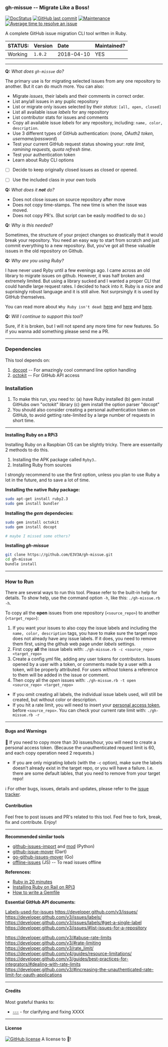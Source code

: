 ### gh-missue -- Migrate Like a Boss!

[![DocStatus](https://inch-ci.org/github/E3V3A/gh-missue.svg?branch=master)](https://inch-ci.org/github/E3V3A/gh-missue)
[![GitHub last commit](https://img.shields.io/github/last-commit/E3V3A/gh-missue.svg)](https://github.com/E3V3A/gh-missue)
[![Maintenance](https://img.shields.io/badge/Maintained%3F-yes-green.svg)](https://GitHub.com/E3V3A/gh-missue/graphs/commit-activity)
[![Average time to resolve an issue](http://isitmaintained.com/badge/resolution/E3V3A/gh-missue.svg)](http://isitmaintained.com//project/E3V3A/gh-missue "Average time to resolve an issue")


A complete GitHub issue migration CLI tool written in Ruby.


| STATUS: | Version | Date | Maintained? |
|:------- |:------- |:---- |:----------- |
| Working | `1.0.2` | 2018-04-10 | YES |

---

**Q:** *What does `gh-missue` do?*

The primary use is for migrating selected issues from any one repository to another.
But it can do much more. You can also:

- Migrate *issues*, their labels and their comments in correct order.
- List any/all issues in any puplic repository
- List or migrate only issues selected by their *status*: `[all, open, closed]`
- List all available issue *labels* for any repository
- List contributor stats for issues and comments
- Copy all available issue *labels* for any repository, including: `name, color, description`.
- Use 3 different types of GitHub authentication: (*none, OAuth2 token, username/password*)
- Test your current GitHub request status showing your: *rate limit, ramining requests, quota refresh time*.
- Test your authentication token
- Learn about Ruby CLI options
- [ ] Decide to keep originally closed issues as closed or opened.
- [ ] Use the included class in your own tools


**Q:** *What does it **not** do?*

- Does not close issues on source repository after move
- Does not copy time-stamps. The new time is when the issue was moved.
- Does not copy PR's. (But script can be easily modified to do so.)

**Q:** *Why is this needed?*

Sometimes, the structure of your project changes so drastically that it would break your repository.
You need an easy way to start from scratch and just commit everything to a new repository.
But, you've got all these valuable issues in the old repository on Github.


**Q:** *Why are you using Ruby?*

I have never used Ryby until a few evenings ago. I came across an old library to migrate issues on github.
However, it was half broken and extremely limited. But using a library sucked and I wanted a proper CLI
that could handle large request rates. I decided to hack into it. Ruby is a nice and suprisingly robust
language and it is still alive. Not surprsingly it is used by GitHub themselves.

You can read more about `Why Ruby isn't dead`: [here](https://www.engineyard.com/blog/ruby-still-isnt-dead) and
[here](https://expertise.jetruby.com/is-ruby-on-rails-dead-2018-edition-407a618dab3a) and
[here](https://www.tiobe.com/tiobe-index/ruby/).


**Q:** *Will I continue to support this tool?*

Sure, if it is broken, but I will not spend any more time for new features. So if you wanna add something
please send me a PR.

---

### Dependencies

This tool depends on:

1. [docopt](https://github.com/docopt/docopt.rb/)  -- For amazingly cool command line option handling
2. [octokit](https://github.com/octokit/octokit.rb/) -- For GitHub API access


### Installation


1. To make this run, you need to:
   (a) have Ruby installed
   (b) gem install GitHubs own "octokit" library
   (c) gem install the option parser "docopt"
2. You should also consider creating a personal authentication token on GitHub,
   to avoid getting rate-limited by a large number of requests in short time.

---

**Installing Ruby on a RPi3**

Installing Ruby on a Raspbian OS can be slightly tricky. There are essentailly 2 methods to do this.
1. Installing the APK package called `Ryby3`..
2. Installing Ruby from sources

I strongly recommend to use the first option, unless you plan to use Ruby a lot in the future, and to save a lot of time.


**Installing the native Ruby package:**

```bash
sudo apt-get install ruby2.3
sudo gem install bundler
```

**Installing the *gem* dependecies:**

```bash
sudo gem install octokit
sudo gem install docopt

# maybe I missed some others?
```


**Installing *gh-missue***

```bash
git clone https://github.com/E3V3A/gh-missue.git
cd gh-missue
bundle install

```

---

### How to Run

There are several ways to run this tool. Please refer to the built-in help for details.
To show help, use the command option `-h`,  like this: `./gh-missue.rb -h`.

To copy all the **open** issues from one repository (`<source_repo>`) to another (`<target_repo>`):

1. If you want your issues to also copy the issue labels and including the `name, color, description` tags,
   you have to make sure the target repo does not already have any issue labels. If it does,
   you need to remove them first, using the github web page under *labels* settings.
2. First copy **all** the issue labels with:
   `./gh-missue.rb -c <source_repo> <target_repo>`
3. Create a config.yml file, adding any user tokens for contributors.  Issues opened by a user with a token, or comments made by a user with a token, will be properly attributed.  For users without tokens a reference to them will be added in the issue or comment.
4. Then copy all the *open* issues with:
   `./gh-missue.rb -t open <source_repo> <target_repo>`


* If you omit creating all labels, the individual issue labels used, will still be created, but without color or description.
* If you hit a rate limit, you will need to insert your [personal access token](https://github.com/settings/tokens), before `<source_repo>`.
You can check your current rate limit with: `./gh-missue.rb -r`


---

#### Bugs and Warnings

:red_circle: If you need to copy more than 30 issues/hour, you will need to create a personal access token.
(Because the unauthenticated request limit is 60, and each copy operation need 2 requests.)


* If you are only migrating *labels* (with the `-c` option), make sure the labels doesn't already exist
in the target repo, or you will have a failure. I.e. there are some default lables, that you need
to remove from your target repo!


:information_source: For other bugs, issues, details and updates, please refer to the
[issue tracker](https://github.com/eouia/MMM-Assistant/issues).


#### Contribution

Feel free to post issues and PR's related to this tool.
Feel free to fork, break, fix and contribute. Enjoy!

---

**Recommended similar tools**

* [github-issues-import](https://github.com/muff1nman/github-issues-import) and [mod](https://github.com/ericnewton76/github-issues-import) (Python)
* [github-issue-mover](https://github.com/google/github-issue-mover) (Dart)
* [go-github-issues-mover](https://github.com/UnAfraid/go-github-issues-mover) (Go)
* [offline-issues](https://github.com/jlord/offline-issues) (JS) -- To read issues offline

**References:**

* [Ruby in 20 minutes](https://www.ruby-lang.org/en/documentation/quickstart/)
* [Installing Ruby on Rail on RPi3](http://jeanbrito.com/2017/01/23/installing-ruby2-4-on-rails5-environment-on-raspberry-pi-3/)
* [How to write a Gemfile](https://collectiveidea.com/blog/archives/2014/09/17/how-we-write-a-gemfile)


**Essential GitHub API documents:**

 [Labels-used-for-issues](https://github.com/dotnet/roslyn/wiki/Labels-used-for-issues)
 https://developer.github.com/v3/issues/
 https://developer.github.com/v3/issues/labels/
 https://developer.github.com/v3/issues/labels/#get-a-single-label
 https://developer.github.com/v3/issues/#list-issues-for-a-repository

 https://developer.github.com/v3/#abuse-rate-limits
 https://developer.github.com/v3/#rate-limiting
 https://developer.github.com/v3/rate_limit/
 https://developer.github.com/v4/guides/resource-limitations/
 https://developer.github.com/v3/guides/best-practices-for-integrators/#dealing-with-rate-limits
 https://developer.github.com/v3/#increasing-the-unauthenticated-rate-limit-for-oauth-applications


---

#### Credits

Most grateful thanks to:
* [---](https://github.com/---/) - for clarifying and fixing XXXX

---

#### License

[![GitHub license](https://img.shields.io/github/license/E3V3A/gh-missue.svg)](https://github.com/E3V3A/gh-missue/blob/master/LICENSE)
A license to :sparkling_heart:!

